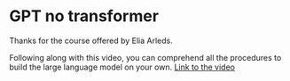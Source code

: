# GPT no transformer
Thanks for the course offered by Elia Arleds.

Following along with this video, you can comprehend all the procedures to build the large language model on your own.
<a href='https://www.youtube.com/watch?v=UU1WVnMk4E8'>Link to the video</a>
